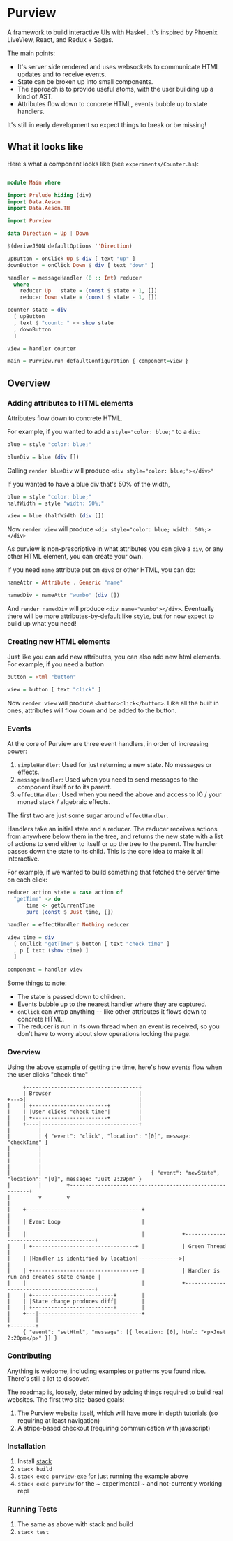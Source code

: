# Purview

A framework to build interactive UIs with Haskell.  It's inspired by Phoenix LiveView, React, and Redux + Sagas.

The main points:
* It's server side rendered and uses websockets to communicate HTML updates and to receive events.
* State can be broken up into small components.
* The approach is to provide useful atoms, with the user building up a kind of AST.
* Attributes flow down to concrete HTML, events bubble up to state handlers.

It's still in early development so expect things to break or be missing!

## What it looks like

Here's what a component looks like (see `experiments/Counter.hs`):

```haskell

module Main where

import Prelude hiding (div)
import Data.Aeson
import Data.Aeson.TH

import Purview

data Direction = Up | Down

$(deriveJSON defaultOptions ''Direction)

upButton = onClick Up $ div [ text "up" ]
downButton = onClick Down $ div [ text "down" ]

handler = messageHandler (0 :: Int) reducer
  where
    reducer Up   state = (const $ state + 1, [])
    reducer Down state = (const $ state - 1, [])

counter state = div
  [ upButton
  , text $ "count: " <> show state
  , downButton
  ]

view = handler counter

main = Purview.run defaultConfiguration { component=view }
```

## Overview

### Adding attributes to HTML elements

Attributes flow down to concrete HTML.

For example, if you wanted to add a `style="color: blue;"` to a `div`:

``` haskell
blue = style "color: blue;"

blueDiv = blue (div [])
```

Calling `render blueDiv` will produce `<div style="color: blue;"></div>"`

If you wanted to have a blue div that's 50% of the width,

``` haskell
blue = style "color: blue;"
halfWidth = style "width: 50%;"

view = blue (halfWidth (div [])
```

Now `render view` will produce `<div style="color: blue; width: 50%;></div>`

As purview is non-prescriptive in what attributes you can give a `div`, or any other HTML element, you can create your own.

If you need `name` attribute put on `div`s or other HTML, you can do:

``` haskell
nameAttr = Attribute . Generic "name"

namedDiv = nameAttr "wumbo" (div [])
```

And `render namedDiv` will produce `<div name="wumbo"></div>`.  Eventually there will be more attributes-by-default like `style`, but for now expect to build up what you need!

### Creating new HTML elements

Just like you can add new attributes, you can also add new html elements.  For example, if you need a button

``` haskell
button = Html "button"

view = button [ text "click" ]
```

Now `render view` will produce `<button>click</button>`.  Like all the built in ones, attributes will flow down and be added to the button.

### Events

At the core of Purview are three event handlers, in order of increasing power:
1. `simpleHandler`: Used for just returning a new state.  No messages or effects.
2. `messageHandler`: Used when you need to send messages to the component itself or to its parent.
3. `effectHandler`: Used when you need the above and access to IO / your monad stack / algebraic effects.

The first two are just some sugar around `effectHandler`.

Handlers take an initial state and a reducer.  The reducer receives actions from anywhere below them in the tree, and returns the new state with a list of actions to send either to itself or up the tree to the parent.  The handler passes down the state to its child.  This is the core idea to make it all interactive.

For example, if we wanted to build something that fetched the server time on each click:

``` haskell
reducer action state = case action of
  "getTime" -> do
      time <- getCurrentTime
      pure (const $ Just time, [])

handler = effectHandler Nothing reducer

view time = div 
  [ onClick "getTime" $ button [ text "check time" ]
  , p [ text (show time) ]
  ]
  
component = handler view
```

Some things to note:
* The state is passed down to children.
* Events bubble up to the nearest handler where they are captured.
* `onClick` can wrap anything -- like other attributes it flows down to concrete HTML.
* The reducer is run in its own thread when an event is received, so you don't have to worry about slow operations locking the page.

### Overview

Using the above example of getting the time, here's how events flow when the user clicks "check time"

```
     +------------------------------------+                                                                          
     | Browser                            |                                                                          
+--->|                                    |                                                                          
|    | +------------------------+         |                                                                          
|    | |User clicks "check time"|         |                                                                          
|    | +------------------------+         |                                                                          
|    +----|-------------------------------+                                                                          
|         |                                                                                                          
|         | { "event": "click", "location": "[0]", message: "checkTime" }                                            
|         |                                                                                                          
|         |                                                                                                          
|         |                                                                                                          
|         |                                                                                                          
|         |                                   { "event": "newState", "location": "[0]", message: "Just 2:29pm" }     
|         |        +---------------------------------------------------------+                                       
|         v        v                                                         |                                       
|    +-------------------------------------+                                 |                                       
|    | Event Loop                          |                                 |                                       
|    |                                     |            +-----------------------------------------+                   
|    | +---------------------------------+ |            | Green Thread                            |                   
|    | |Handler is identified by location|------------->|                                         |                   
|    | +---------------------------------+ |            | Handler is run and creates state change |                   
|    |                                     |            +-----------------------------------------+                   
|    | +--------------------------+        |                                                                         
|    | |State change produces diff|        |                                                                         
|    | +--------------------------+        |                                                                         
|    +---|---------------------------------+                                                                         
|        |                                                                                                           
+--------+                                                                                                           
     { "event": "setHtml", "message": [{ location: [0], html: "<p>Just 2:20pm</p>" }] }                              

```

### Contributing

Anything is welcome, including examples or patterns you found nice.  There's still a lot to discover.

The roadmap is, loosely, determined by adding things required to build real websites.  The first two site-based goals:
1. The Purview website itself, which will have more in depth tutorials (so requiring at least navigation)
2. A stripe-based checkout (requiring communication with javascript)

### Installation

1. Install [stack](https://docs.haskellstack.org/en/stable/README/)
2. `stack build`
3. `stack exec purview-exe` for just running the example above
4. `stack exec purview` for the ~ experimental ~ and not-currently working repl

### Running Tests

1. The same as above with stack and build
2. `stack test`
